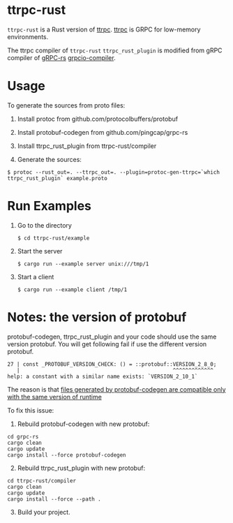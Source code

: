 # ttrpc-rust

`ttrpc-rust` is a Rust version of [ttrpc](https://github.com/containerd/ttrpc). [ttrpc](https://github.com/containerd/ttrpc) is GRPC for low-memory environments.

The ttrpc compiler of `ttrpc-rust` `ttrpc_rust_plugin` is modified from gRPC compiler of [gRPC-rs](https://github.com/pingcap/grpc-rs) [grpcio-compiler](https://github.com/pingcap/grpc-rs/tree/master/compiler).

# Usage

To generate the sources from proto files:

1. Install protoc from github.com/protocolbuffers/protobuf

2. Install protobuf-codegen from github.com/pingcap/grpc-rs

3. Install ttrpc_rust_plugin from ttrpc-rust/compiler

4. Generate the sources:

```
$ protoc --rust_out=. --ttrpc_out=. --plugin=protoc-gen-ttrpc=`which ttrpc_rust_plugin` example.proto
```

# Run Examples
1. Go to the directory

    `$ cd ttrpc-rust/example`

2. Start the server

    `$ cargo run --example server unix:///tmp/1`

3. Start a client

    `$ cargo run --example client /tmp/1`

# Notes: the version of protobuf
protobuf-codegen, ttrpc_rust_plugin and your code should use the same version protobuf.
You will get following fail if use the different version protobuf.
```
27 | const _PROTOBUF_VERSION_CHECK: () = ::protobuf::VERSION_2_8_0;
   |                                                 ^^^^^^^^^^^^^ help: a constant with a similar name exists: `VERSION_2_10_1`
```
The reason is that [files generated by protobuf-codegen are compatible only with the same version of runtime](https://github.com/stepancheg/rust-protobuf/commit/2ab4d50c27c4dd7803b64ce1a43e2c134532c7a6)

To fix this issue:
1. Rebuild protobuf-codegen with new protobuf:
```
cd grpc-rs
cargo clean
cargo update
cargo install --force protobuf-codegen
```
2. Rebuild ttrpc_rust_plugin with new protobuf:
```
cd ttrpc-rust/compiler
cargo clean
cargo update
cargo install --force --path .
```
3. Build your project.
